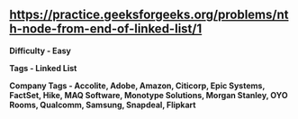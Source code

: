 ## https://practice.geeksforgeeks.org/problems/nth-node-from-end-of-linked-list/1

**Difficulty - Easy**

**Tags - Linked List**

**Company Tags - Accolite, Adobe, Amazon, Citicorp, Epic Systems, FactSet, Hike, MAQ Software, Monotype Solutions, Morgan Stanley, OYO Rooms, Qualcomm, Samsung, Snapdeal, Flipkart**
